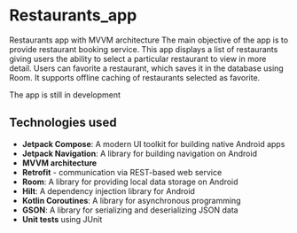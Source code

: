 # Restaurants_app
Restaurants app with MVVM architecture
 The main objective of the app is to provide restaurant booking service. This app displays a list of restaurants giving users the ability to select a particular restaurant to view in more detail.
Users can favorite a restaurant, which saves it in the database using Room. It supports offline caching of restaurants selected as favorite.

The app is still in development

## Technologies used
* **Jetpack Compose**: A modern UI toolkit for building native Android apps
* **Jetpack Navigation**: A library for building navigation on Android
* **MVVM architecture**
* **Retrofit** - communication via REST-based web service
* **Room**: A library for providing local data storage on Android
* **Hilt**: A dependency injection library for Android
* **Kotlin Coroutines**: A library for asynchronous programming
* **GSON**: A library for serializing and deserializing JSON data
* **Unit tests** using JUnit
